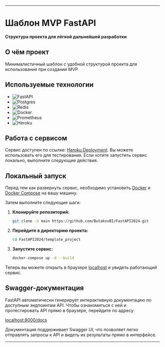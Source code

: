 
---

# Шаблон MVP FastAPI

**Структура проекта для лёгкой дальнейшей разработки**

## О чём проект

Минималистичный шаблон с удобной структурой проекта для использования при создании MVP.

## Используемые технологии

- ![FastAPI](https://img.shields.io/badge/FastAPI-009688?logo=fastapi&logoColor=white)
- ![Postgres](https://img.shields.io/badge/Postgres-336791?logo=postgresql&logoColor=white)
- ![Redis](https://img.shields.io/badge/Redis-DC382D?logo=redis&logoColor=white)
- ![Docker](https://img.shields.io/badge/Docker-2496ED?logo=docker&logoColor=white)
- ![Prometheus](https://img.shields.io/badge/Prometheus-E6522C?logo=prometheus&logoColor=white)
- ![Heroku](https://img.shields.io/badge/Heroku-430098?logo=heroku&logoColor=white)

## Работа с сервисом

Сервис доступен по ссылке: [Heroku Deployment](https://example-heroku-app.herokuapp.com/). Вы можете использовать его для тестирования. Если хотите запустить сервис локально, выполните следующие действия.

## Локальный запуск

Перед тем как развернуть сервис, необходимо установить [Docker](https://www.docker.com/) и [Docker Compose](https://docs.docker.com/compose/) на вашу машину.

Затем выполните следующие шаги:

1. **Клонируйте репозиторий:**

   ```bash
   git clone -b main https://github.com/ButakovBI/FastAPI2024.git
   ```

2. **Перейдите в директорию проекта:**

   ```bash
   cd FastAPI2024/template_project
   ```

3. **Запустите сервис:**

   ```bash
   docker-compose up -d --build
   ```

Теперь вы можете открыть в браузере [localhost](http://localhost:8000) и увидеть работающий сервис.

## Swagger-документация

FastAPI автоматически генерирует интерактивную документацию по доступным эндпоинтам API. Чтобы ознакомиться с ней и протестировать API прямо в браузере, перейдите по адресу:

[localhost:8000/docs](http://localhost:8000/docs)

Документация поддерживает Swagger UI, что позволяет легко отправлять запросы к API и видеть их результаты прямо в интерфейсе.

---
